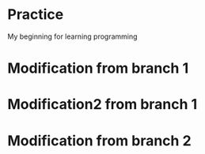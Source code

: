 # Practice
My beginning for learning programming

# Modification from branch 1
# Modification2 from branch 1
# Modification from branch 2

